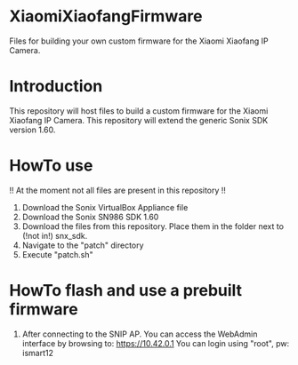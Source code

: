 # XiaomiXiaofangFirmware
Files for building your own custom firmware for the Xiaomi Xiaofang IP Camera.

# Introduction
This repository will host files to build a custom firmware for the Xiaomi Xiaofang IP Camera. This repository will extend the generic Sonix SDK version 1.60.

# HowTo use
!! At the moment not all files are present in this repository !!
1. Download the Sonix VirtualBox Appliance file
1. Download the Sonix SN986 SDK 1.60
1. Download the files from this repository. Place them in the folder next to (!not in!) snx_sdk. 
1. Navigate to the "patch" directory
1. Execute "patch.sh"

# HowTo flash and use a prebuilt firmware
1. After connecting to the SNIP AP. You can access the WebAdmin interface by browsing to: https://10.42.0.1
You can login using "root", pw: ismart12
